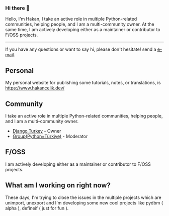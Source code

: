 ### Hi there 👋

Hello, I'm Hakan, I take an active role in multiple Python-related communities, helping people, and I am a multi-community owner. At the same time, I am actively developing either as a maintainer or contributor to F/OSS projects.

-----

If you have any questions or want to say hi, please don't hesitate! send a [e-mail](hakancelikdev@gmail.com).

## Personal
My personal website for publishing some tutorials, notes, or translations, is https://www.hakancelik.dev/

## Community
I take an active role in multiple Python-related communities, helping people, and I am a multi-community owner.

- [Django Turkey](https://t.me/django_turkey) - Owner
- [Group(Python=Türkiye)](https://t.me/py_turkiye) - Moderator

## F/OSS
I am actively developing either as a maintainer or contributor to F/OSS projects.

## What am I working on right now?
These days, I'm trying to close the issues in the multiple projects which are unimport, unexport and I'm developing some new cool projects like pydbm ( alpha ), defineif ( just for fun ).
